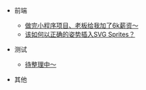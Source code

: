 

* 前端

  * [做完小程序项目、老板给我加了6k薪资～](frontends/applets/做完小程序项目.md)
  * [该如何以正确的姿势插入SVG Sprites？](frontends/applets/做完小程序项目.md)


* 测试

  * [待整理中～](frontends/applets/做完小程序项目.md)

* 其他